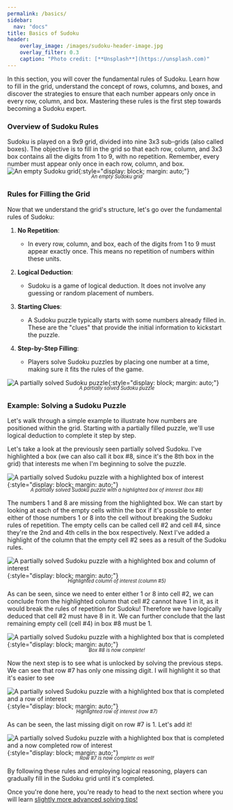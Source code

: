 ```yaml
---
permalink: /basics/
sidebar:
  nav: "docs"
title: Basics of Sudoku
header:
    overlay_image: /images/sudoku-header-image.jpg
    overlay_filter: 0.3
    caption: "Photo credit: [**Unsplash**](https://unsplash.com)"
---
```

In this section, you will cover the fundamental rules of Sudoku. Learn how to fill in the grid, understand the concept of rows, columns, and boxes, and discover the strategies to ensure that each number appears only once in every row, column, and box. Mastering these rules is the first step towards becoming a Sudoku expert.
### Overview of Sudoku Rules
Sudoku is played on a 9x9 grid, divided into nine 3x3 sub-grids (also called boxes). The objective is to fill in the grid so that each row, column, and 3x3 box contains all the digits from 1 to 9, with no repetition. Remember, every number must appear only once in each row, column, and box.
![An empty Sudoku grid](https://p-lemonish.github.io/Sudoku-Starterclass/images/basics/empty-grid.png){:style="display: block; margin: auto;"}
<div style="text-align: center; font-style: italic; font-size: 0.8em; margin-top: -1.5em">
    An empty Sudoku grid
</div>

### Rules for Filling the Grid

Now that we understand the grid's structure, let's go over the fundamental rules of Sudoku:

1. **No Repetition**:
   - In every row, column, and box, each of the digits from 1 to 9 must appear exactly once. This means no repetition of numbers within these units.

2. **Logical Deduction**:
   - Sudoku is a game of logical deduction. It does not involve any guessing or random placement of numbers.

3. **Starting Clues**:
   - A Sudoku puzzle typically starts with some numbers already filled in. These are the "clues" that provide the initial information to kickstart the puzzle.

4. **Step-by-Step Filling**:
   - Players solve Sudoku puzzles by placing one number at a time, making sure it fits the rules of the game.

![A partially solved Sudoku puzzle](/images/basics/partially-filled-grid.png){:style="display: block; margin: auto;"}
<div style="text-align: center; font-style: italic; font-size: 0.8em; margin-top: -1.5em">
    A partially solved Sudoku puzzle
</div>

### Example: Solving a Sudoku Puzzle

Let's walk through a simple example to illustrate how numbers are positioned within the grid. Starting with a partially filled puzzle, we'll use logical deduction to complete it step by step.

Let's take a look at the previously seen partially solved Sudoku. I've highlighted a box (we can also call it box #8, since it's the 8th box in the grid) that interests me when I'm beginning to solve the puzzle.

![A partially solved Sudoku puzzle with a highlighted box of interest](/images/basics/partially-filled-grid-highlight-1.png){:style="display: block; margin: auto;"}
<div style="text-align: center; font-style: italic; font-size: 0.8em; margin-top: -1.5em">
    A partially solved Sudoku puzzle with a highlighted box of interest (box #8)
</div>

The numbers 1 and 8 are missing from the highlighted box. We can start by looking at each of the empty cells within the box if it's possible to enter either of those numbers 1 or 8 into the cell without breaking the Sudoku rules of repetition. The empty cells can be called cell #2 and cell #4, since they're the 2nd and 4th cells in the box respectively. Next I've added a highlight of the column that the empty cell #2 sees as a result of the Sudoku rules.

![A partially solved Sudoku puzzle with a highlighted box and column of interest](/images/basics/partially-filled-grid-highlight-2-alt.png){:style="display: block; margin: auto;"}
<div style="text-align: center; font-style: italic; font-size: 0.8em; margin-top: -1.5em">
    Highlighted column of interest (column #5)
</div>

As can be seen, since we need to enter either 1 or 8 into cell #2, we can conclude from the highlighted column that cell #2 cannot have 1 in it, as it would break the rules of repetition for Sudoku! Therefore we have logically deduced that cell #2 must have 8 in it. We can further conclude that the last remaining empty cell (cell #4) in box #8 must be 1.

![A partially solved Sudoku puzzle with a highlighted box that is completed](/images/basics/partially-filled-grid-highlight-3.png){:style="display: block; margin: auto;"}
<div style="text-align: center; font-style: italic; font-size: 0.8em; margin-top: -1.5em">
    Box #8 is now complete!
</div>

Now the next step is to see what is unlocked by solving the previous steps. We can see that row #7 has only one missing digit. I will highlight it so that it's easier to see

![A partially solved Sudoku puzzle with a highlighted box that is completed and a row of interest](/images/basics/partially-filled-grid-highlight-4.png){:style="display: block; margin: auto;"}
<div style="text-align: center; font-style: italic; font-size: 0.8em; margin-top: -1.5em">
    Highlighted row of interest (row #7)
</div>

As can be seen, the last missing digit on row #7 is 1. Let's add it!

![A partially solved Sudoku puzzle with a highlighted box that is completed and a now completed row of interest](/images/basics/partially-filled-grid-highlight-5.png){:style="display: block; margin: auto;"}
<div style="text-align: center; font-style: italic; font-size: 0.8em; margin-top: -1.5em">
    Row #7 is now complete as well!
</div>

By following these rules and employing logical reasoning, players can gradually fill in the Sudoku grid until it's completed.


Once you're done here, you're ready to head to the next section where you will learn [slightly more advanced solving tips!](/solving-tips)


